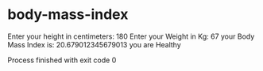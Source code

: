 # body-mass-index
Enter your height in centimeters: 180
Enter your Weight in Kg: 67
your Body Mass Index is:  20.679012345679013
you are Healthy

Process finished with exit code 0
